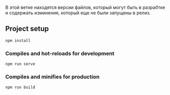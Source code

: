 В этой ветке находятся версии файлов, который могут быть в разрабтке и содержать изминения, который еще не были запущены в релиз.

## Project setup
```
npm install
```

### Compiles and hot-reloads for development
```
npm run serve
```

### Compiles and minifies for production
```
npm run build
```
